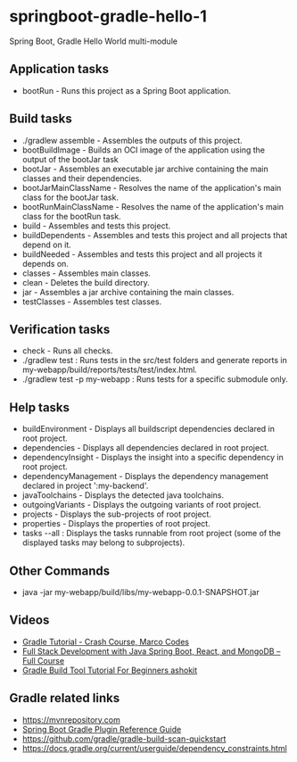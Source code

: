 # springboot-gradle-hello-1

Spring Boot, Gradle Hello World multi-module

## Application tasks

- bootRun - Runs this project as a Spring Boot application.

## Build tasks

- ./gradlew assemble - Assembles the outputs of this project.
- bootBuildImage - Builds an OCI image of the application using the output of the bootJar task
- bootJar - Assembles an executable jar archive containing the main classes and their dependencies.
- bootJarMainClassName - Resolves the name of the application's main class for the bootJar task.
- bootRunMainClassName - Resolves the name of the application's main class for the bootRun task.
- build - Assembles and tests this project.
- buildDependents - Assembles and tests this project and all projects that depend on it.
- buildNeeded - Assembles and tests this project and all projects it depends on.
- classes - Assembles main classes.
- clean - Deletes the build directory.
- jar - Assembles a jar archive containing the main classes.
- testClasses - Assembles test classes.

## Verification tasks

- check - Runs all checks.
- ./gradlew test : Runs tests in the src/test folders and generate reports in my-webapp/build/reports/tests/test/index.html.
- ./gradlew test -p my-webapp : Runs tests for a specific submodule only.

## Help tasks

- buildEnvironment - Displays all buildscript dependencies declared in root project.
- dependencies - Displays all dependencies declared in root project.
- dependencyInsight - Displays the insight into a specific dependency in root project.
- dependencyManagement - Displays the dependency management declared in project ':my-backend'.
- javaToolchains - Displays the detected java toolchains.
- outgoingVariants - Displays the outgoing variants of root project.
- projects - Displays the sub-projects of root project.
- properties - Displays the properties of root project.
- tasks --all : Displays the tasks runnable from root project (some of the displayed tasks may belong to subprojects).

## Other Commands

- java -jar my-webapp/build/libs/my-webapp-0.0.1-SNAPSHOT.jar

## Videos

- [Gradle Tutorial - Crash Course, Marco Codes](https://www.youtube.com/watch?v=gKPMKRnnbXU)
- [Full Stack Development with Java Spring Boot, React, and MongoDB – Full Course](https://www.youtube.com/watch?v=5PdEmeopJVQ)
- [Gradle Build Tool Tutorial For Beginners ashokit](https://www.youtube.com/watch?v=1teuyQ6y_a8&)

## Gradle related links

- <https://mvnrepository.com>
- [Spring Boot Gradle Plugin Reference Guide](https://docs.spring.io/spring-boot/docs/current/gradle-plugin/reference/htmlsingle/)
- <https://github.com/gradle/gradle-build-scan-quickstart>
- <https://docs.gradle.org/current/userguide/dependency_constraints.html>
